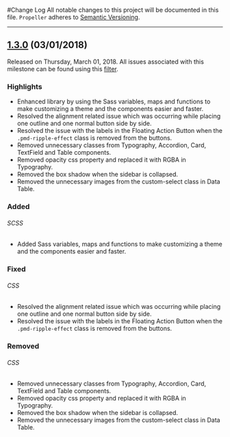 #Change Log
All notable changes to this project will be documented in this file.
`Propeller` adheres to [Semantic Versioning](http://semver.org/).

--- 

## [1.3.0](https://github.com/digicorp/propeller/releases/tag/v1.3.0) (03/01/2018)
Released on Thursday, March 01, 2018. All issues associated with this milestone can be found using this [filter](https://github.com/digicorp/propeller/issues).

### Highlights
* Enhanced library by using the Sass variables, maps and functions to make customizing a theme and the components easier and faster.
* Resolved the alignment related issue which was occurring while placing one outline and one normal button side by side.
 * Resolved the issue with the labels in the Floating Action Button when the <code>.pmd-ripple-effect</code> class is removed from the buttons.
* Removed unnecessary classes from Typography, Accordion, Card, TextField and Table components.
* Removed opacity css property and replaced it with RGBA in Typography.
* Removed the box shadow when the sidebar is collapsed.
* Removed the unnecessary images from the custom-select class in Data Table.

 ### Added
###### SCSS
* Added Sass variables, maps and functions to make customizing a theme and the components easier and faster.

### Fixed
###### CSS
* Resolved the alignment related issue which was occurring while placing one outline and one normal button side by side.
* Resolved the issue with the labels in the Floating Action Button when the <code>.pmd-ripple-effect</code> class is removed from the buttons.

### Removed
###### CSS
* Removed unnecessary classes from Typography, Accordion, Card, TextField and Table components.
* Removed opacity css property and replaced it with RGBA in Typography.
* Removed the box shadow when the sidebar is collapsed.
* Removed the unnecessary images from the custom-select class in Data Table.


